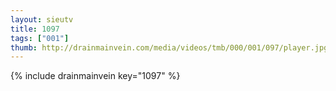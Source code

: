 ```yaml
--- 
layout: sieutv
title: 1097
tags: ["001"]
thumb: http://drainmainvein.com/media/videos/tmb/000/001/097/player.jpg
---
```

{% include drainmainvein key="1097" %} 
